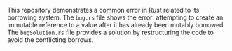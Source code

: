 This repository demonstrates a common error in Rust related to its borrowing system. The `bug.rs` file shows the error: attempting to create an immutable reference to a value after it has already been mutably borrowed. The `bugSolution.rs` file provides a solution by restructuring the code to avoid the conflicting borrows.